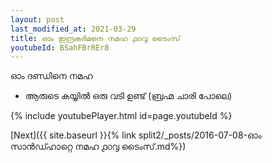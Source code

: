 ```yaml
---
layout: post
last_modified_at: 2021-03-29
title: ഓം ഇന്ദ്രകർമനെ നമഹ ൧൦൮ ടൈംസ്
youtubeId: BSahFBrREr8
---
```

 
 
 ഓം ദണ്ഡിനെ നമഹ 
 
 -  ആരുടെ കയ്യിൽ ഒരു വടി ഉണ്ട് (ബ്രഹ്മ ചാരി പോലെ) 
 
  
 
  
 
 
 
 
 
 


{% include youtubePlayer.html id=page.youtubeId %}
 
[Next]({{ site.baseurl }}{% link  split2/_posts/2016-07-08-ഓം സാൻഡ്ഹാറ്റെ നമഹ ൧൦൮ ടൈംസ്.md%})
 
